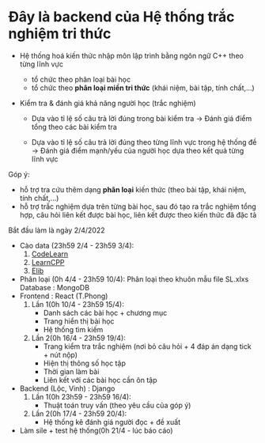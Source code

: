 # Đây là backend của Hệ thống trắc nghiệm tri thức
- Hệ thống hoá kiến thức nhập môn lập trình bằng ngôn ngữ C++ theo từng lĩnh vực
	+ tổ chức theo phân loại bài học
	+ tổ chức theo **phân loại miền tri thức** (khái niệm, bài tập, tính chất,...)
	
- Kiểm tra & đánh giá khả năng người học (trắc nghiệm)
  + Dựa vào tỉ lệ số câu trả lời đúng trong bài kiểm tra
     -> Đánh giá điểm tổng theo các bài kiểm tra

  + Dựa vào tỉ lệ số câu trả lời đúng theo từng lĩnh vực trong hệ thống đề 
     -> Đánh giá điểm mạnh/yếu của người học dựa theo kết quả từng lĩnh vực 

Góp ý:
  - hỗ trợ tra cứu thêm dạng **phân loại** kiến thức (theo bài tập, khái niệm, tính chất,...)
  - hỗ trợ trắc nghiệm dựa trên từng bài học, sau đó tạo ra trắc nghiệm tổng hợp, câu hỏi liên kết được bài học, liên kết được theo kiến thức đã đặc tả
 
 
 Bắt đầu làm là ngày 2/4/2022
 - Cào data (23h59 2/4 - 23h59 3/4): 
 	1. [CodeLearn](https://codelearn.io/learning/cpp-cho-nguoi-moi-bat-dau)
 	2. [LearnCPP](https://www.learncpp.com/)
 	3. [Elib](https://www.elib.vn/huong-dan/chu-de/ngon-ngu-lap-trinh-c-.html)
- Phân loại (0h 4/4 - 23h59 10/4):
	Phân loại theo khuôn mẫu file SL.xlxs
	Database : MongoDB
- Frontend : React (T.Phong)
	1. Lần 1(0h 10/4 - 23h59 15/4):
		- Danh sách các bài học + chương mục
		- Trang hiển thị bài học
		- Hệ thống tìm kiếm
	3. Lần 2(0h 16/4 - 23h59 19/4):
	 	- Trang kiểm tra trắc nghiệm (nơi bỏ câu hỏi + 4 đáp án dạng tick + nút nộp)
	 	- Hiện thị thông số học tập 
	 	- Thời gian làm bài
	 	- Liên kết với các bài học cần ôn tập
- Backend (Lộc, Vinh) : Django 
	1. Lần 1(0h 23h59 - 23h59 16/4): 
		- Thuật toán truy vấn (theo yêu cầu của góp ý)
	3. Lần 2(0h 17/4 - 23h59 20/4):
		- Hệ thống kê đánh giá người đọc + đề xuất
- Làm sile + test hệ thống(0h 21/4 - lúc báo cáo) 
	
